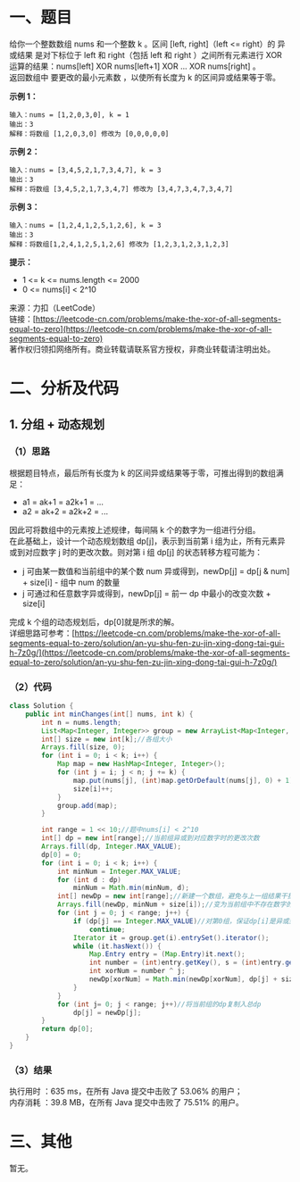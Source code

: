 # 一、题目
给你一个整数数组 nums 和一个整数 k 。区间 [left, right]（left <= right）的 异或结果 是对下标位于 left 和 right（包括 left 和 right ）之间所有元素进行 XOR 运算的结果：nums[left] XOR nums[left+1] XOR ... XOR nums[right] 。       
返回数组中 要更改的最小元素数 ，以使所有长度为 k 的区间异或结果等于零。      
    
**示例 1：**    
```
输入：nums = [1,2,0,3,0], k = 1
输出：3
解释：将数组 [1,2,0,3,0] 修改为 [0,0,0,0,0]
```
**示例 2：**      
```
输入：nums = [3,4,5,2,1,7,3,4,7], k = 3
输出：3
解释：将数组 [3,4,5,2,1,7,3,4,7] 修改为 [3,4,7,3,4,7,3,4,7]
```
**示例 3：**     
```
输入：nums = [1,2,4,1,2,5,1,2,6], k = 3
输出：3
解释：将数组[1,2,4,1,2,5,1,2,6] 修改为 [1,2,3,1,2,3,1,2,3]
```
**提示：**       
- 1 <= k <= nums.length <= 2000
- 0 <= nums[i] < 2^10
     
来源：力扣（LeetCode）      
链接：[https://leetcode-cn.com/problems/make-the-xor-of-all-segments-equal-to-zero](https://leetcode-cn.com/problems/make-the-xor-of-all-segments-equal-to-zero)      
著作权归领扣网络所有。商业转载请联系官方授权，非商业转载请注明出处。      
# 二、分析及代码    
## 1. 分组 + 动态规划
### （1）思路
根据题目特点，最后所有长度为 k 的区间异或结果等于零，可推出得到的数组满足：     
- a1 = ak+1 = a2k+1 = ...
- a2 = ak+2 = a2k+2 = ...
     
因此可将数组中的元素按上述规律，每间隔 k 个的数字为一组进行分组。      
在此基础上，设计一个动态规划数组 dp[j]，表示到当前第 i 组为止，所有元素异或到对应数字 j 时的更改次数。则对第 i 组 dp[j] 的状态转移方程可能为：
- j 可由某一数值和当前组中的某个数 num 异或得到，newDp[j] = dp[j & num] + size[i] - 组中 num 的数量
- j 可通过和任意数字异或得到，newDp[j] = 前一 dp 中最小的改变次数 + size[i] 
      
完成 k 个组的动态规划后，dp[0]就是所求的解。       
详细思路可参考：[https://leetcode-cn.com/problems/make-the-xor-of-all-segments-equal-to-zero/solution/an-yu-shu-fen-zu-jin-xing-dong-tai-gui-h-7z0g/](https://leetcode-cn.com/problems/make-the-xor-of-all-segments-equal-to-zero/solution/an-yu-shu-fen-zu-jin-xing-dong-tai-gui-h-7z0g/)      
### （2）代码
```java
class Solution {
    public int minChanges(int[] nums, int k) {
        int n = nums.length;
        List<Map<Integer, Integer>> group = new ArrayList<Map<Integer, Integer>>();//存储各组中各个数字数量
        int[] size = new int[k];//各组大小
        Arrays.fill(size, 0);
        for (int i = 0; i < k; i++) {
            Map map = new HashMap<Integer, Integer>();
            for (int j = i; j < n; j += k) {
                map.put(nums[j], (int)map.getOrDefault(nums[j], 0) + 1);
                size[i]++;
            }
            group.add(map);
        }

        int range = 1 << 10;//题中nums[i] < 2^10
        int[] dp = new int[range];//当前组异或到对应数字时的更改次数
        Arrays.fill(dp, Integer.MAX_VALUE);
        dp[0] = 0;
        for (int i = 0; i < k; i++) {
            int minNum = Integer.MAX_VALUE;
            for (int d : dp)
                minNum = Math.min(minNum, d);
            int[] newDp = new int[range];//新建一个数组，避免与上一组结果干扰
            Arrays.fill(newDp, minNum + size[i]);//变为当前组中不存在数字的改变次数：之前的最小改变次数+当前组大小
            for (int j = 0; j < range; j++) {
                if (dp[j] == Integer.MAX_VALUE)//对第0组，保证dp[i]是异或到0的最小改变数
                    continue;
                Iterator it = group.get(i).entrySet().iterator();
                while (it.hasNext()) {
                    Map.Entry entry = (Map.Entry)it.next();
                    int number = (int)entry.getKey(), s = (int)entry.getValue();
                    int xorNum = number ^ j;
                    newDp[xorNum] = Math.min(newDp[xorNum], dp[j] + size[i] - s);
                }
            }
            for (int j= 0; j < range; j++)//将当前组的dp复制入总dp
                dp[j] = newDp[j];
        }
        return dp[0];
    }
}
```
### （3）结果
执行用时 ：635 ms，在所有 Java 提交中击败了 53.06% 的用户；    
内存消耗 ：39.8 MB，在所有 Java 提交中击败了 75.51% 的用户。      
# 三、其他
暂无。  
